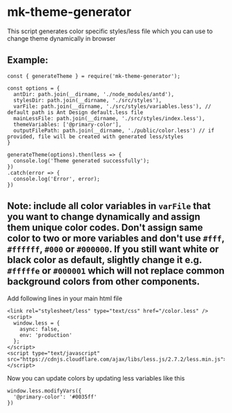 # mk-theme-generator

This script generates color specific styles/less file which you can use to change theme dynamically in browser

## Example:

```
const { generateTheme } = require('mk-theme-generator');

const options = {
  antDir: path.join(__dirname, './node_modules/antd'),
  stylesDir: path.join(__dirname, './src/styles'),
  varFile: path.join(__dirname, './src/styles/variables.less'), // default path is Ant Design default.less file
  mainLessFile: path.join(__dirname, './src/styles/index.less'),
  themeVariables: ['@primary-color'],
  outputFilePath: path.join(__dirname, './public/color.less') // if provided, file will be created with generated less/styles
}

generateTheme(options).then(less => {
  console.log('Theme generated successfully');
})
.catch(error => {
  console.log('Error', error);
})
```
## Note: include all color variables in `varFile` that you want to change dynamically and assign them unique color codes. Don't assign same color to two or more variables and don't use `#fff`, `#ffffff`, `#000` or `#000000`. If you still want white or black color as default, slightly change it e.g. `#fffffe` or `#000001` which will not replace common background colors from other components.

Add following lines in your main html file

```
<link rel="stylesheet/less" type="text/css" href="/color.less" />
<script>
  window.less = {
    async: false,
    env: 'production'
  };
</script>
<script type="text/javascript" src="https://cdnjs.cloudflare.com/ajax/libs/less.js/2.7.2/less.min.js"></script>
```

Now you can update colors by updating less variables like this

```
window.less.modifyVars({
  '@primary-color': '#0035ff'
})
```
